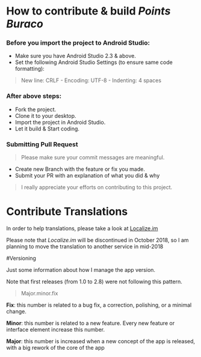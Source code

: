 
# How to contribute & build *Points Buraco*

### Before you import the project to Android Studio:

- Make sure you have Android Studio 2.3 & above.
- Set the following Android Studio Settings (to ensure same code formatting):

> New line: CRLF - Encoding: UTF-8 - Indenting: 4 spaces
 

### After above steps:

- Fork the project.
- Clone it to your desktop.
- Import the project in Android Studio.
- Let it build & Start coding.

### Submitting Pull Request

> Please make sure your commit messages are meaningful.
 
- Create new Branch with the feature or fix you made.
- Submit your PR with an explanation of what you did & why

> I really appreciate your efforts on contributing to this project.

# Contribute Translations

In order to help translations, please take a look at [Localize.im](https://www.localize.im/projects/x4)

Please note that _Localize.im_ will be discontinued in October 2018, so I am planning to move the translation to another service in mid-2018

#Versioning

Just some information about how I manage the app version.

Note that first releases (from 1.0 to 2.8) were not following this pattern.

> Major.minor.fix

**Fix**: this number is related to a bug fix, a correction, polishing, or a minimal change. 

**Minor**: this number is related to a new feature. Every new feature or interface element increase this number.

**Major**: this number is increased when a new concept of the app is released, with a big rework of the core of the app